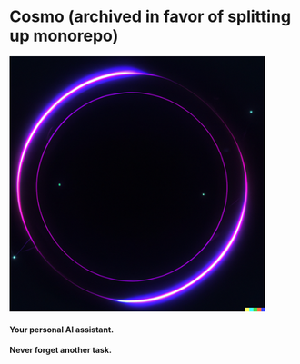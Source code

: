 # Cosmo (archived in favor of splitting up monorepo)

<img src="cosmo_logo.png" width="450" height="450" alt="Cosmo Logo">


#### Your personal AI assistant. 

#### Never forget another task.

